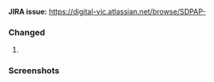 <!--
Please follow these rules:
1. SUBJECT: use format [SUPSSP-123] Verb in past tense with dot at the end.
   - This subject will be used as a commit message after PR is merged.
   - Verbs are usually one of these: Updated, Refactored, Removed, Changed, Added.
   - If there is no ticket - do not put [NOTICKET].

2. BODY: fill-in the template below

3. LABEL: Assign 'Needs review' label as soon as you ready to have this reviewed.

4. ASSIGNEE: Assign at least 2 reviewers.

5. SLACK: Post a link to this PR to #sdp-tide / #sdp-dev channels.

No need to remove these lines - they are comments.
-->

**JIRA issue:** https://digital-vic.atlassian.net/browse/SDPAP-

### Changed

1.

### Screenshots

<!--
Provide as many screenshots as required to make reviewers understand what was changed.
-->
